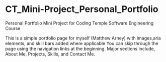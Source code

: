 # CT_Mini-Project_Personal_Portfolio
Personal Portfolio Mini Project for Coding Temple Software Engineering Course

This is a simple portfolio page for myself (Matthew Arney) with images,aria elements, and skill bars added where applicable
You can skip through the page using the navigation links at the beginning.
Major sections include, About Me, Projects, Skills, and Contact Me.